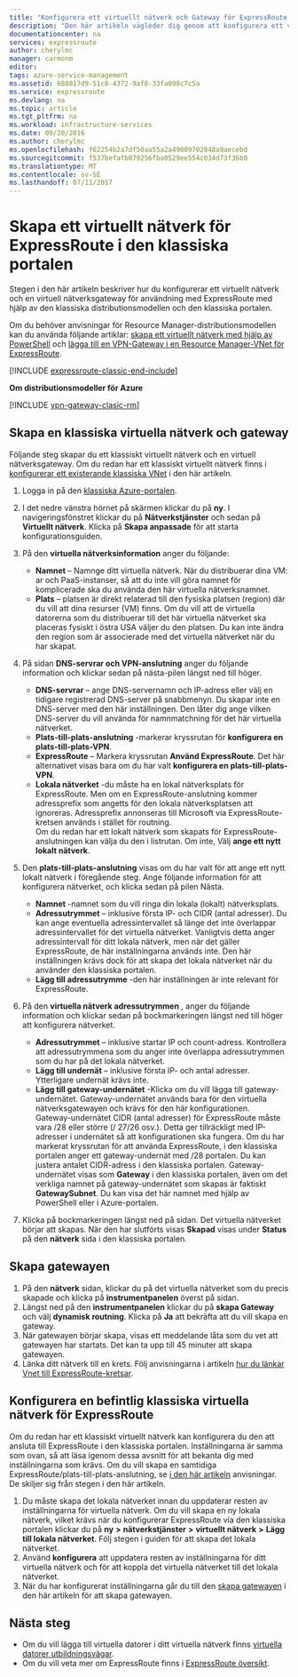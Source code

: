 ```yaml
---
title: "Konfigurera ett virtuellt nätverk och Gateway för ExpressRoute i den klassiska portalen | Microsoft Docs"
description: "Den här artikeln vägleder dig genom att konfigurera ett virtuellt nätverk för ExpressRoute med hjälp av den klassiska distributionsmodellen och den klassiska portalen."
documentationcenter: na
services: expressroute
author: cherylmc
manager: carmonm
editor: 
tags: azure-service-management
ms.assetid: 688817d9-51c8-4372-9af8-33fa098c7c5a
ms.service: expressroute
ms.devlang: na
ms.topic: article
ms.tgt_pltfrm: na
ms.workload: infrastructure-services
ms.date: 09/20/2016
ms.author: cherylmc
ms.openlocfilehash: f62254b2a7df50aa55a2a49009702848a9aecebd
ms.sourcegitcommit: f537befafb079256fba0529ee554c034d73f36b0
ms.translationtype: MT
ms.contentlocale: sv-SE
ms.lasthandoff: 07/11/2017
---
```

# <a name="create-a-virtual-network-for-expressroute-in-the-classic-portal"></a>Skapa ett virtuellt nätverk för ExpressRoute i den klassiska portalen
Stegen i den här artikeln beskriver hur du konfigurerar ett virtuellt nätverk och en virtuell nätverksgateway för användning med ExpressRoute med hjälp av den klassiska distributionsmodellen och den klassiska portalen.

Om du behöver anvisningar för Resource Manager-distributionsmodellen kan du använda följande artiklar: [skapa ett virtuellt nätverk med hjälp av PowerShell](../virtual-network/virtual-networks-create-vnet-arm-ps.md) och [lägga till en VPN-Gateway i en Resource Manager-VNet för ExpressRoute](expressroute-howto-add-gateway-resource-manager.md).

[!INCLUDE [expressroute-classic-end-include](../../includes/expressroute-classic-end-include.md)]

**Om distributionsmodeller för Azure**

[!INCLUDE [vpn-gateway-clasic-rm](../../includes/vpn-gateway-classic-rm-include.md)]

## <a name="create-a-classic-vnet-and-gateway"></a>Skapa en klassiska virtuella nätverk och gateway
Följande steg skapar du ett klassiskt virtuellt nätverk och en virtuell nätverksgateway. Om du redan har ett klassiskt virtuellt nätverk finns i [konfigurerar ett existerande klassiska VNet](#config) i den här artikeln.

1. Logga in på den [klassiska Azure-portalen](http://manage.windowsazure.com).
2. I det nedre vänstra hörnet på skärmen klickar du på **ny**. I navigeringsfönstret klickar du på **Nätverkstjänster** och sedan på **Virtuellt nätverk**. Klicka på **Skapa anpassade** för att starta konfigurationsguiden.
3. På den **virtuella nätverksinformation** anger du följande:
   
   * **Namnet** – Namnge ditt virtuella nätverk. När du distribuerar dina VM: ar och PaaS-instanser, så att du inte vill göra namnet för komplicerade ska du använda den här virtuella nätverksnamnet.
   * **Plats** – platsen är direkt relaterad till den fysiska platsen (region) där du vill att dina resurser (VM) finns. Om du vill att de virtuella datorerna som du distribuerar till det här virtuella nätverket ska placeras fysiskt i östra USA väljer du den platsen. Du kan inte ändra den region som är associerade med det virtuella nätverket när du har skapat.
4. På sidan **DNS-servrar och VPN-anslutning** anger du följande information och klickar sedan på nästa-pilen längst ned till höger. 
   
   * **DNS-servrar** – ange DNS-servernamn och IP-adress eller välj en tidigare registrerad DNS-server på snabbmenyn. Du skapar inte en DNS-server med den här inställningen. Den låter dig ange vilken DNS-server du vill använda för namnmatchning för det här virtuella nätverket.
   * **Plats-till-plats-anslutning** -markerar kryssrutan för **konfigurera en plats-till-plats-VPN**.
   * **ExpressRoute** – Markera kryssrutan **Använd ExpressRoute**. Det här alternativet visas bara om du har valt **konfigurera en plats-till-plats-VPN**.
   * **Lokala nätverket** -du måste ha en lokal nätverksplats för ExpressRoute. Men om en ExpressRoute-anslutning kommer adressprefix som angetts för den lokala nätverksplatsen att ignoreras. Adressprefix annonseras till Microsoft via ExpressRoute-kretsen används i stället för routning.<BR>Om du redan har ett lokalt nätverk som skapats för ExpressRoute-anslutningen kan välja du den i listrutan. Om inte, Välj **ange ett nytt lokalt nätverk**.
5. Den **plats-till-plats-anslutning** visas om du har valt för att ange ett nytt lokalt nätverk i föregående steg. Ange följande information för att konfigurera nätverket, och klicka sedan på pilen Nästa. 
   
   * **Namnet** -namnet som du vill ringa din lokala (lokalt) nätverksplats.
   * **Adressutrymmet** – inklusive första IP- och CIDR (antal adresser). Du kan ange eventuella adressintervallet så länge det inte överlappar adressintervallet för det virtuella nätverket. Vanligtvis detta anger adressintervall för ditt lokala nätverk, men när det gäller ExpressRoute, de här inställningarna används inte. Den här inställningen krävs dock för att skapa det lokala nätverket när du använder den klassiska portalen.
   * **Lägg till adressutrymme** -den här inställningen är inte relevant för ExpressRoute.
6. På den **virtuella nätverk adressutrymmen** , anger du följande information och klickar sedan på bockmarkeringen längst ned till höger att konfigurera nätverket. 
   
   * **Adressutrymmet** – inklusive startar IP och count-adress. Kontrollera att adressutrymmena som du anger inte överlappa adressutrymmen som du har på det lokala nätverket.
   * **Lägg till undernät** – inklusive första IP- och antal adresser. Ytterligare undernät krävs inte.
   * **Lägg till gateway-undernätet** -Klicka om du vill lägga till gateway-undernätet. Gateway-undernätet används bara för den virtuella nätverksgatewayen och krävs för den här konfigurationen.<BR>Gateway-undernätet CIDR (antal adresser) för ExpressRoute måste vara /28 eller större (/ 27/26 osv.). Detta ger tillräckligt med IP-adresser i undernätet så att konfigurationen ska fungera. Om du har markerat kryssrutan för att använda ExpressRoute, i den klassiska portalen anger ett gateway-undernät med /28 portalen.  Du kan justera antalet CIDR-adress i den klassiska portalen. Gateway-undernätet visas som **Gateway** i den klassiska portalen, även om det verkliga namnet på gateway-undernätet som skapas är faktiskt **GatewaySubnet**. Du kan visa det här namnet med hjälp av PowerShell eller i Azure-portalen.
7. Klicka på bockmarkeringen längst ned på sidan. Det virtuella nätverket börjar att skapas. När den har slutförts visas **Skapad** visas under **Status** på den **nätverk** sida i den klassiska portalen.

## <a name="gw"></a>Skapa gatewayen
1. På den **nätverk** sidan, klickar du på det virtuella nätverket som du precis skapade och klicka på **instrumentpanelen** överst på sidan.
2. Längst ned på den **instrumentpanelen** klickar du på **skapa Gateway** och välj **dynamisk routning**. Klicka på **Ja** att bekräfta att du vill skapa en gateway.
3. När gatewayen börjar skapa, visas ett meddelande låta som du vet att gatewayen har startats. Det kan ta upp till 45 minuter att skapa gatewayen.
4. Länka ditt nätverk till en krets. Följ anvisningarna i artikeln [hur du länkar Vnet till ExpressRoute-kretsar](expressroute-howto-linkvnet-classic.md).

## <a name="config"></a>Konfigurera en befintlig klassiska virtuella nätverk för ExpressRoute
Om du redan har ett klassiskt virtuellt nätverk kan konfigurera du den att ansluta till ExpressRoute i den klassiska portalen. Inställningarna är samma som ovan, så att läsa igenom dessa avsnitt för att bekanta dig med inställningarna som krävs. Om du vill skapa en samtidiga ExpressRoute/plats-till-plats-anslutning, se [i den här artikeln](expressroute-howto-coexist-classic.md) anvisningar. De skiljer sig från stegen i den här artikeln.

1. Du måste skapa det lokala nätverket innan du uppdaterar resten av inställningarna för virtuella nätverk. Om du vill skapa en ny lokala nätverk, vilket krävs när du konfigurerar ExpressRoute via den klassiska portalen klickar du på **ny**  **>**  **nätverkstjänster**  **>**  **virtuellt nätverk**  **>**  **Lägg till lokala nätverket**. Följ stegen i guiden för att skapa det lokala nätverket.
2. Använd **konfigurera** att uppdatera resten av inställningarna för ditt virtuella nätverk och för att koppla det virtuella nätverket till det lokala nätverket.
3. När du har konfigurerat inställningarna går du till den [skapa gatewayen](#gw) i den här artikeln för att skapa gatewayen.

## <a name="next-steps"></a>Nästa steg
* Om du vill lägga till virtuella datorer i ditt virtuella nätverk finns [virtuella datorer utbildningsvägar](https://azure.microsoft.com/documentation/learning-paths/virtual-machines/).
* Om du vill veta mer om ExpressRoute finns i [ExpressRoute översikt](expressroute-introduction.md).

